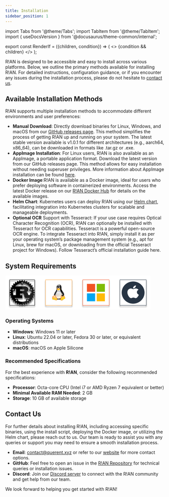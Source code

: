 ```yaml
---
title: Installation
sidebar_position: 1
---
```


import Tabs from '@theme/Tabs';
import TabItem from '@theme/TabItem';
import { useDocsVersion } from '@docusaurus/theme-common/internal';

export const RenderIf = ({children, condition}) => (
    <>
        {condition && children}
    </>
);

R!AN is designed to be accessible and easy to install across various platforms. Below, we outline the primary methods available for installing R!AN. For detailed instructions, configuration guidance, or if you encounter any issues during the installation process, please do not hesitate to [contact us](#contact-us).


## Available Installation Methods

R!AN supports multiple installation methods to accommodate different environments and user preferences:

- **Manual Download**: Directly download binaries for Linux, Windows, and macOS from our [GitHub releases page](https://github.com/querent-ai/distribution). This method simplifies the process of getting R!AN up and running on your system. The latest stable version available is v1.0.1 for different architectures (e.g., aarch64, x86_64), can be downloaded in formats like .tar.gz or .exe.
- **AppImage Installation**: For Linux users, R!AN is also available as an AppImage, a portable application format. Download the latest version from our GitHub releases page. This method allows for easy installation without needing superuser privileges. More information about AppImage installation can be found [here](https://github.com/AppImage/AppImageKit/wiki/FUSE).
- **Docker Image**:R!AN is available as a Docker image, ideal for users who prefer deploying software in containerized environments. Access the latest Docker release on our [R!AN Docker Hub](https://hub.docker.com/r/querent) for details on the available images.
- **Helm Chart**: Kubernetes users can deploy R!AN using our [Helm chart](https://helm.querent.xyz), facilitating integration into Kubernetes clusters for scalable and manageable deployments.
- **Optional OCR** Support with Tesseract: If your use case requires Optical Character Recognition (OCR), R!AN can optionally be installed with Tesseract for OCR capabilities. Tesseract is a powerful open-source OCR engine. To integrate Tesseract into R!AN, simply install it as per your operating system’s package management system (e.g., apt for Linux, brew for macOS, or downloading from the official Tesseract project for Windows). Follow Tesseract’s official installation guide here.


## System Requirements


![System Supported](../assets/sys_requirements.png)


### Operating Systems

- **Windows**: Windows 11 or later
- **Linux**: Ubuntu 22.04 or later, Fedora 30 or later, or equivalent distributions
- **macOS**: macOS on Apple Silicone

### Recommended Specifications

For the best experience with **R!AN**, consider the following recommended specifications:

- **Processor**: Octa-core CPU (Intel i7 or AMD Ryzen 7 equivalent or better)
- **Minimal Available RAM Needed**: 2 GB
- **Storage**: 10 GB of available storage


## Contact Us

For further details about installing R!AN, including accessing specific binaries, using the install script, deploying the Docker image, or utilizing the Helm chart, please reach out to us. Our team is ready to assist you with any queries or support you may need to ensure a smooth installation process.

- **Email**: [contact@querent.xyz](mailto:contact@querent.xyz) or refer to our [website](https://querent.xyz) for more contact options.
- **GitHub**: Feel free to open an issue in the [R!AN Repository](https://github.com/Querent-ai/support/issues) for technical queries or installation issues.
- **Discord**: Join our [Discord server](https://discord.gg/3fVAVmZXyh) to connect with the R!AN community and get help from our team.

We look forward to helping you get started with R!AN!
